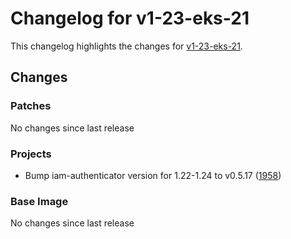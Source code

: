 # Changelog for v1-23-eks-21

This changelog highlights the changes for [v1-23-eks-21](https://github.com/aws/eks-distro/tree/v1-23-eks-21).

## Changes

### Patches
No changes since last release

### Projects
* Bump iam-authenticator version for 1.22-1.24 to v0.5.17 ([1958](https://github.com/aws/eks-distro/pull/1958))

### Base Image
No changes since last release


